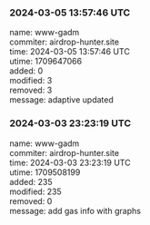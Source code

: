 ### 2024-03-05 13:57:46 UTC
name: www-gadm  
commiter: airdrop-hunter.site  
time: 2024-03-05 13:57:46 UTC  
utime: 1709647066  
added: 0  
modified: 3  
removed: 3  
message: adaptive updated

### 2024-03-03 23:23:19 UTC
name: www-gadm  
commiter: airdrop-hunter.site  
time: 2024-03-03 23:23:19 UTC  
utime: 1709508199  
added: 235  
modified: 235  
removed: 0  
message: add gas info with graphs

